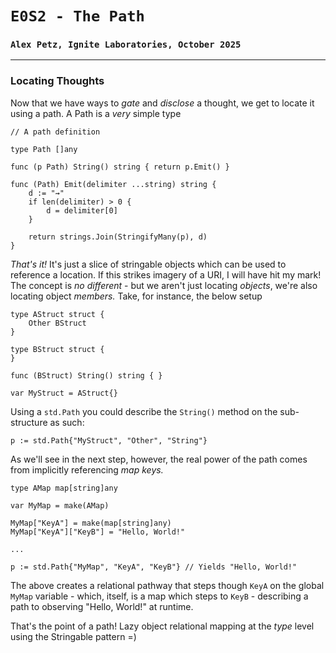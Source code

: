 # `E0S2 - The Path`
### `Alex Petz, Ignite Laboratories, October 2025`

---

### Locating Thoughts
Now that we have ways to _gate_ and _disclose_ a thought, we get to locate it using a path.  A Path is a _very_ simple type

    // A path definition
    
    type Path []any

    func (p Path) String() string { return p.Emit() } 

    func (Path) Emit(delimiter ...string) string {
        d := "⇝"
        if len(delimiter) > 0 {
            d = delimiter[0]
        }
    
        return strings.Join(StringifyMany(p), d) 
    }

_That's it!_  It's just a slice of stringable objects which can be used to reference a location.  If this strikes
imagery of a URI, I will have hit my mark!  The concept is _no different_ - but we aren't just locating _objects_,
we're also locating object _members._  Take, for instance, the below setup

    type AStruct struct {
        Other BStruct
    }

    type BStruct struct {
    }

    func (BStruct) String() string { }

    var MyStruct = AStruct{}

Using a `std.Path` you could describe the `String()` method on the sub-structure as such:

    p := std.Path{"MyStruct", "Other", "String"}

As we'll see in the next step, however, the real power of the path comes from implicitly referencing _map keys._

    type AMap map[string]any

    var MyMap = make(AMap)

    MyMap["KeyA"] = make(map[string]any)
    MyMap["KeyA"]["KeyB"] = "Hello, World!"

    ...
    
    p := std.Path{"MyMap", "KeyA", "KeyB"} // Yields "Hello, World!"

The above creates a relational pathway that steps though `KeyA` on the global `MyMap` variable - which, itself, is a map 
which steps to `KeyB` - describing a path to observing "Hello, World!" at runtime.

That's the point of a path!  Lazy object relational mapping at the _type_ level using the Stringable pattern =)